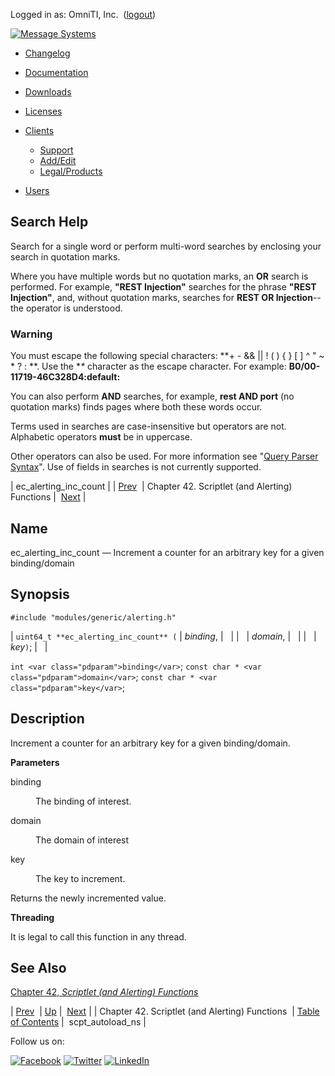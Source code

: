 Logged in as: OmniTI, Inc.  ([logout](https://support.messagesystems.com/logout.php))

[![Message Systems](https://support.messagesystems.com/images/ms-white205.png)](https://support.messagesystems.com/start.php) 

*   [Changelog](https://support.messagesystems.com/start.php?show=changelog)
*   [Documentation](https://support.messagesystems.com/docs/)
*   [Downloads](https://support.messagesystems.com/start.php)

*   [Licenses](https://support.messagesystems.com/license_summary.php)
*   <a href="">Clients</a>
    *   [Support](https://support.messagesystems.com/cs.php)
    *   [Add/Edit](https://support.messagesystems.com/edit_client.php)
    *   [Legal/Products](https://support.messagesystems.com/edit_products.php)
*   [Users](https://support.messagesystems.com/edit_customer.php)

## Search Help

Search for a single word or perform multi-word searches by enclosing your search in quotation marks.

Where you have multiple words but no quotation marks, an **OR** search is performed. For example, **"REST Injection"** searches for the phrase **"REST Injection"**, and, without quotation marks, searches for **REST OR Injection**--the operator is understood.

### Warning

You must escape the following special characters: **+ - && || ! ( ) { } [ ] ^ " ~ * ? : \**. Use the **\** character as the escape character. For example: **B0/00-11719-46C328D4\:default\:**

You can also perform **AND** searches, for example, **rest AND port** (no quotation marks) finds pages where both these words occur.

Terms used in searches are case-insensitive but operators are not. Alphabetic operators **must** be in uppercase.

Other operators can also be used. For more information see "[Query Parser Syntax](https://lucene.apache.org/core/old_versioned_docs/versions/3_0_0/queryparsersyntax.html)". Use of fields in searches is not currently supported.

| ec_alerting_inc_count |
| [Prev](script.php)  | Chapter 42. Scriptlet (and Alerting) Functions |  [Next](apis.scpt_autoload_ns.php) |

<a name="apis.ec_alerting_inc_count"></a>
## Name

ec_alerting_inc_count — Increment a counter for an arbitrary key for a given binding/domain

## Synopsis

`#include "modules/generic/alerting.h"`

| `uint64_t **ec_alerting_inc_count** (` | <var class="pdparam">binding</var>, |   |
|   | <var class="pdparam">domain</var>, |   |
|   | <var class="pdparam">key</var>`)`; |   |

`int <var class="pdparam">binding</var>`;
`const char * <var class="pdparam">domain</var>`;
`const char * <var class="pdparam">key</var>`;<a name="idp31485088"></a>
## Description

Increment a counter for an arbitrary key for a given binding/domain.

**Parameters**

<dl class="variablelist">

<dt>binding</dt>

<dd>

The binding of interest.

</dd>

<dt>domain</dt>

<dd>

The domain of interest

</dd>

<dt>key</dt>

<dd>

The key to increment.

</dd>

</dl>

Returns the newly incremented value.

**Threading**

It is legal to call this function in any thread.

<a name="idp31494320"></a>
## See Also

[Chapter 42, *Scriptlet (and Alerting) Functions*](script.php "Chapter 42. Scriptlet (and Alerting) Functions") 

| [Prev](script.php)  | [Up](script.php) |  [Next](apis.scpt_autoload_ns.php) |
| Chapter 42. Scriptlet (and Alerting) Functions  | [Table of Contents](index.php) |  scpt_autoload_ns |

Follow us on:

[![Facebook](https://support.messagesystems.com/images/icon-facebook.png)](http://www.facebook.com/messagesystems) [![Twitter](https://support.messagesystems.com/images/icon-twitter.png)](http://twitter.com/#!/MessageSystems) [![LinkedIn](https://support.messagesystems.com/images/icon-linkedin.png)](http://www.linkedin.com/company/message-systems)